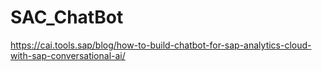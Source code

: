 # SAC_ChatBot

https://cai.tools.sap/blog/how-to-build-chatbot-for-sap-analytics-cloud-with-sap-conversational-ai/
